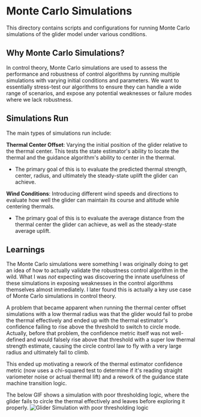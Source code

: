 # Monte Carlo Simulations
This directory contains scripts and configurations for running Monte Carlo simulations of the glider model under various conditions.

## Why Monte Carlo Simulations?
In control theory, Monte Carlo simulations are used to assess the performance and robustness of control algorithms by running multiple simulations with varying initial conditions and parameters. We want to essentially stress-test our algorithms to ensure they can handle a wide range of scenarios, and expose any potential weaknesses or failure modes where we lack robustness.

## Simulations Run
The main types of simulations run include:

**Thermal Center Offset**: Varying the initial position of the glider relative to the thermal center. This tests the state estimator's ability to locate the thermal and the guidance algorithm's ability to center in the thermal.
- The primary goal of this is to evaluate the predicted thermal strength, center, radius, and ultimately the steady-state uplift the glider can achieve.

**Wind Conditions**: Introducing different wind speeds and directions to evaluate how well the glider can maintain its course and altitude while centering thermals.
- The primary goal of this is to evaluate the average distance from the thermal center the glider can achieve, as well as the steady-state average uplift.

## Learnings
The Monte Carlo simulations were something I was originally doing to get an idea of how to actually validate the robustness control algorithm in the wild. What I was *not* expecting was discovering the innate usefulness of these simulations in exposing weaknesses in the control algorithms themselves almost immediately. I later found this is actually a key use case of Monte Carlo simulations in control theory.

A problem that became apparent when running the thermal center offset simulations with a low thermal radius was that the glider would fail to probe the thermal effectively and ended up with the thermal estimator's confidence failing to rise above the threshold to switch to circle mode. Actually, before that problem, the confidence metric itself was not well-defined and would falsely rise above that threshold with a super low thermal strength estimate, causing the circle control law to fly with a very large radius and ultimately fail to climb.

This ended up motivating a rework of the thermal estimator confidence metric (now uses a chi-squared test to determine if it's reading straight variometer noise or actual thermal lift) and a rework of the guidance state machine transition logic.

The below GIF shows a simulation with poor thresholding logic, where the glider fails to circle the thermal effectively and leaves before exploring it properly.
![Glider Simulation with poor thresholding logic](poor_state_machine_criteria.gif)